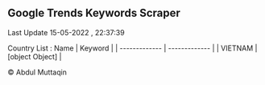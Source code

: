 

## Google Trends Keywords Scraper 
 
Last Update 15-05-2022 , 22:37:39

Country List :
 Name  | Keyword |
| ------------- | ------------- |
| VIETNAM | [object Object] |



© Abdul Muttaqin 
